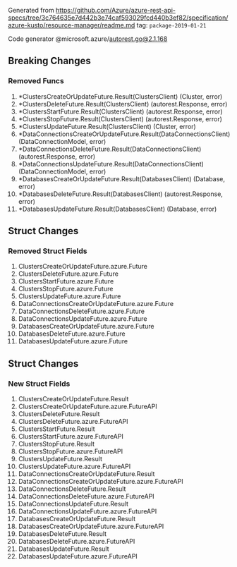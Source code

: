 Generated from https://github.com/Azure/azure-rest-api-specs/tree/3c764635e7d442b3e74caf593029fcd440b3ef82/specification/azure-kusto/resource-manager/readme.md tag: `package-2019-01-21`

Code generator @microsoft.azure/autorest.go@2.1.168

## Breaking Changes

### Removed Funcs

1. *ClustersCreateOrUpdateFuture.Result(ClustersClient) (Cluster, error)
1. *ClustersDeleteFuture.Result(ClustersClient) (autorest.Response, error)
1. *ClustersStartFuture.Result(ClustersClient) (autorest.Response, error)
1. *ClustersStopFuture.Result(ClustersClient) (autorest.Response, error)
1. *ClustersUpdateFuture.Result(ClustersClient) (Cluster, error)
1. *DataConnectionsCreateOrUpdateFuture.Result(DataConnectionsClient) (DataConnectionModel, error)
1. *DataConnectionsDeleteFuture.Result(DataConnectionsClient) (autorest.Response, error)
1. *DataConnectionsUpdateFuture.Result(DataConnectionsClient) (DataConnectionModel, error)
1. *DatabasesCreateOrUpdateFuture.Result(DatabasesClient) (Database, error)
1. *DatabasesDeleteFuture.Result(DatabasesClient) (autorest.Response, error)
1. *DatabasesUpdateFuture.Result(DatabasesClient) (Database, error)

## Struct Changes

### Removed Struct Fields

1. ClustersCreateOrUpdateFuture.azure.Future
1. ClustersDeleteFuture.azure.Future
1. ClustersStartFuture.azure.Future
1. ClustersStopFuture.azure.Future
1. ClustersUpdateFuture.azure.Future
1. DataConnectionsCreateOrUpdateFuture.azure.Future
1. DataConnectionsDeleteFuture.azure.Future
1. DataConnectionsUpdateFuture.azure.Future
1. DatabasesCreateOrUpdateFuture.azure.Future
1. DatabasesDeleteFuture.azure.Future
1. DatabasesUpdateFuture.azure.Future

## Struct Changes

### New Struct Fields

1. ClustersCreateOrUpdateFuture.Result
1. ClustersCreateOrUpdateFuture.azure.FutureAPI
1. ClustersDeleteFuture.Result
1. ClustersDeleteFuture.azure.FutureAPI
1. ClustersStartFuture.Result
1. ClustersStartFuture.azure.FutureAPI
1. ClustersStopFuture.Result
1. ClustersStopFuture.azure.FutureAPI
1. ClustersUpdateFuture.Result
1. ClustersUpdateFuture.azure.FutureAPI
1. DataConnectionsCreateOrUpdateFuture.Result
1. DataConnectionsCreateOrUpdateFuture.azure.FutureAPI
1. DataConnectionsDeleteFuture.Result
1. DataConnectionsDeleteFuture.azure.FutureAPI
1. DataConnectionsUpdateFuture.Result
1. DataConnectionsUpdateFuture.azure.FutureAPI
1. DatabasesCreateOrUpdateFuture.Result
1. DatabasesCreateOrUpdateFuture.azure.FutureAPI
1. DatabasesDeleteFuture.Result
1. DatabasesDeleteFuture.azure.FutureAPI
1. DatabasesUpdateFuture.Result
1. DatabasesUpdateFuture.azure.FutureAPI
